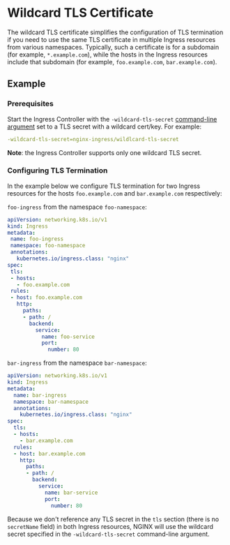 # Wildcard TLS Certificate

The wildcard TLS certificate simplifies the configuration of TLS termination if you need to use the same TLS certificate in multiple Ingress resources from various namespaces. Typically, such a certificate is for a subdomain (for example, `*.example.com`), while the hosts in the Ingress resources include that subdomain (for example, `foo.example.com`, `bar.example.com`).

## Example

### Prerequisites

Start the Ingress Controller with the `-wildcard-tls-secret` [command-line argument](https://docs.nginx.com/nginx-ingress-controller/configuration/global-configuration/command-line-arguments/) set to a TLS secret with a wildcard cert/key. For example:

```yaml
-wildcard-tls-secret=nginx-ingress/wildlcard-tls-secret
```

**Note**: the Ingress Controller supports only one wildcard TLS secret.

### Configuring TLS Termination

In the example below we configure TLS termination for two Ingress resources for the hosts `foo.example.com` and `bar.example.com` respectively:

`foo-ingress` from the namespace `foo-namespace`:

 ```yaml
apiVersion: networking.k8s.io/v1
kind: Ingress
metadata:
  name: foo-ingress
  namespace: foo-namespace
  annotations:
    kubernetes.io/ingress.class: "nginx"
spec:
  tls:
  - hosts:
    - foo.example.com
  rules:
  - host: foo.example.com
    http:
      paths:
      - path: /
        backend:
          service:
            name: foo-service
            port:
              number: 80
 ```

`bar-ingress` from the namespace `bar-namespace`:

```yaml
apiVersion: networking.k8s.io/v1
kind: Ingress
metadata:
  name: bar-ingress
  namespace: bar-namespace
  annotations:
    kubernetes.io/ingress.class: "nginx"
spec:
  tls:
  - hosts:
    - bar.example.com
  rules:
  - host: bar.example.com
    http:
      paths:
      - path: /
        backend:
          service:
            name: bar-service
            port:
              number: 80
```

Because we don't reference any TLS secret in the `tls` section (there is no `secretName` field) in both Ingress resources, NGINX will use the wildcard secret specified in the `-wildcard-tls-secret` command-line argument.
